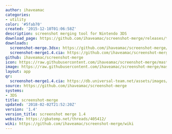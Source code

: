 ```yaml
---
author: ihaveamac
categories:
- utility
color: '#5fab70'
created: '2015-12-10T01:06:58Z'
description: screenshot merging tool for Nintendo 3DS
download_page: https://github.com/ihaveamac/screenshot-merge/releases/tag/1.4
downloads:
  screenshot-merge.3dsx: https://github.com/ihaveamac/screenshot-merge/releases/download/1.4/screenshot-merge.3dsx
  screenshot-merge1.4.cia: https://github.com/ihaveamac/screenshot-merge/releases/download/1.4/screenshot-merge1.4.cia
github: ihaveamac/screenshot-merge
icon: https://raw.githubusercontent.com/ihaveamac/screenshot-merge/master/resources/icon.png
image: https://raw.githubusercontent.com/ihaveamac/screenshot-merge/master/resources/banner.png
layout: app
qr:
  screenshot-merge1.4.cia: https://db.universal-team.net/assets/images/qr/screenshot-merge1.4.cia.png
source: https://github.com/ihaveamac/screenshot-merge
systems:
- 3DS
title: screenshot-merge
updated: '2018-02-02T21:52:20Z'
version: '1.4'
version_title: screenshot merge 1.4
website: https://gbatemp.net/threads/405412/
wiki: https://github.com/ihaveamac/screenshot-merge/wiki
---
```

